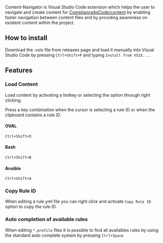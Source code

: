 Content-Navigator is Visual Studio Code extension which helps the user to navigate and create content for [ComplianceAsCode/content](https://github.com/ComplianceAsCode/content/) by enabling faster navigation between content files and by providing awareness on existent content within the project.

## How to install

Download the .vsix file from releases page and load it manually into Visual Studio Code by pressing `Ctrl+Shift+P` and typing `Install from VSIX...`.

## Features

### Load Content

Load content by activating a hotkey or selecting the option through right clicking.

Press a key combination when the cursor is selecting a rule ID or when the clipboard contains a rule ID.

#### OVAL

`Ctrl+Shift+O`

#### Bash

`Ctrl+Shift+B`

#### Ansible

`Ctrl+Shift+A`

### Copy Rule ID

When editing a rule.yml file you can right click and activate `Copy Rule ID` option to copy the rule ID.

### Auto completion of available rules

When editing `*.profile` files it is possible to find all availables rules by using the standard auto complete system by pressing `Ctrl+Space`
